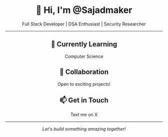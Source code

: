 <div align="center">
  <h1>👋 Hi, I'm @Sajadmaker</h1>
  <p>Full Stack Developer | DSA Enthusiast | Security Researcher</p>
</div>

---

<div align="center">
  <h2>🌱 Currently Learning</h2>
  <p>Computer Science</p>
</div>

<div align="center">
  <h2>💞️ Collaboration</h2>
  <p>Open to exciting projects!</p>
</div>

<div align="center">
  <h2>📫 Get in Touch</h2>
  <p>Text me on X</p>
</div>

---

<div align="center">
  <p>
    <i>Let's build something amazing together!</i>
  </p>
</div>

<!---
Sajadmaker/Sajadmaker is a ✨ special ✨ repository because its `README.md` (this file) appears on your GitHub profile.
You can click the Preview link to take a look at your changes.
--->
